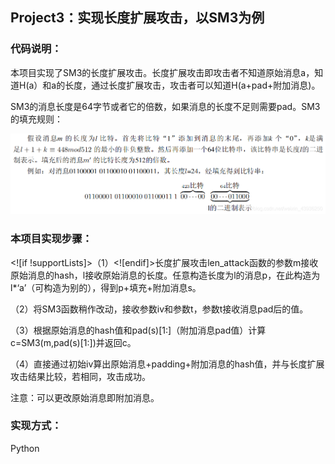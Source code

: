 ## **Project3**：实现长度扩展攻击，以****SM3****为例

### 代码说明：

本项目实现了SM3的长度扩展攻击。长度扩展攻击即攻击者不知道原始消息a，知道H(a）和a的长度，通过长度扩展攻击，攻击者可以知道H(a+pad+附加消息)。

SM3的消息长度是64字节或者它的倍数，如果消息的长度不足则需要pad。SM3的填充规则：

![图片](https://github.com/puuuchiii/projects/blob/main/project%203/image/3.png)

### 本项目实现步骤：

<![if !supportLists]>（1）<![endif]>长度扩展攻击len_attack函数的参数m接收原始消息的hash，l接收原始消息的长度。任意构造长度为l的消息p，在此构造为l*‘a’（可构造为别的），得到p+填充+附加消息s。

（2）将SM3函数稍作改动，接收参数iv和参数t，参数t接收消息pad后的值。

（3）根据原始消息的hash值和pad(s)[1:]（附加消息pad值）计算c=SM3(m,pad(s)[1:])并返回c。

（4）直接通过初始iv算出原始消息+padding+附加消息的hash值，并与长度扩展攻击结果比较，若相同，攻击成功。

注意：可以更改原始消息即附加消息。

### 实现方式：

Python
